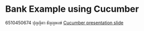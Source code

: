 # Bank Example using Cucumber
6510450674 ปุญญิศา ธัญญพงษ์
[Cucumber presentation slide](https://github.com/ladyusa/cucumber-atm/blob/master/cucumber.pdf)
